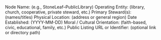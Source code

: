 Node Name: (e.g., StoneLeaf–PublicLibrary)
Operating Entity: (library, church, cooperative, private steward, etc.)
Primary Steward(s): (names/titles)
Physical Location: (address or general region)
Date Established: (YYYY-MM-DD)
Moral / Cultural Orientation: (faith-based, civic, educational, family, etc.)
Public Listing URL or Identifier: (optional link or directory path)
